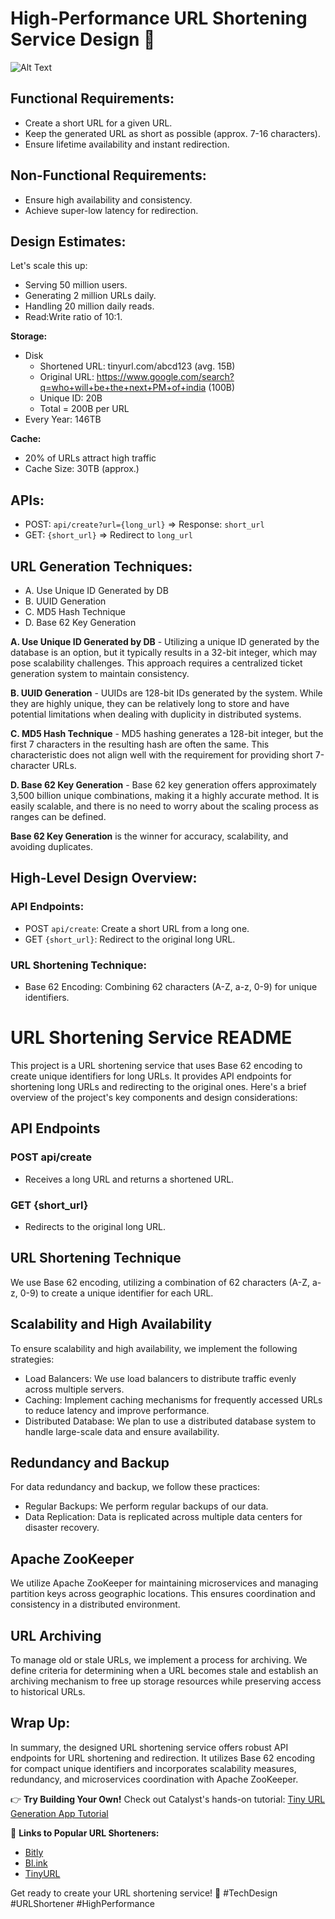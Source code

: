 # High-Performance URL Shortening Service Design 🚀

![Alt Text](https://i.imgur.com/MknxWZQ.gif)

## Functional Requirements:
- Create a short URL for a given URL.
- Keep the generated URL as short as possible (approx. 7-16 characters).
- Ensure lifetime availability and instant redirection.

## Non-Functional Requirements:
- Ensure high availability and consistency.
- Achieve super-low latency for redirection.

## Design Estimates:
Let's scale this up:
- Serving 50 million users.
- Generating 2 million URLs daily.
- Handling 20 million daily reads.
- Read:Write ratio of 10:1.

**Storage:**
- Disk
  - Shortened URL: tinyurl.com/abcd123 (avg. 15B)
  - Original URL: https://www.google.com/search?q=who+will+be+the+next+PM+of+india (100B)
  - Unique ID: 20B
  - Total = 200B per URL
- Every Year: 146TB

**Cache:**
- 20% of URLs attract high traffic
- Cache Size: 30TB (approx.)

## APIs:
- POST: `api/create?url={long_url}` => Response: `short_url`
- GET: `{short_url}` => Redirect to `long_url`

## URL Generation Techniques:
- A. Use Unique ID Generated by DB
- B. UUID Generation
- C. MD5 Hash Technique
- D. Base 62 Key Generation

**A. Use Unique ID Generated by DB** - Utilizing a unique ID generated by the database is an option, but it typically results in a 32-bit integer, which may pose scalability challenges. This approach requires a centralized ticket generation system to maintain consistency.

**B. UUID Generation** - UUIDs are 128-bit IDs generated by the system. While they are highly unique, they can be relatively long to store and have potential limitations when dealing with duplicity in distributed systems.

**C. MD5 Hash Technique** - MD5 hashing generates a 128-bit integer, but the first 7 characters in the resulting hash are often the same. This characteristic does not align well with the requirement for providing short 7-character URLs.

**D. Base 62 Key Generation** - Base 62 key generation offers approximately 3,500 billion unique combinations, making it a highly accurate method. It is easily scalable, and there is no need to worry about the scaling process as ranges can be defined.

**Base 62 Key Generation** is the winner for accuracy, scalability, and avoiding duplicates.

## High-Level Design Overview:

### API Endpoints:
- POST `api/create`: Create a short URL from a long one.
- GET `{short_url}`: Redirect to the original long URL.

### URL Shortening Technique:
- Base 62 Encoding: Combining 62 characters (A-Z, a-z, 0-9) for unique identifiers.
# URL Shortening Service README

This project is a URL shortening service that uses Base 62 encoding to create unique identifiers for long URLs. It provides API endpoints for shortening long URLs and redirecting to the original ones. Here's a brief overview of the project's key components and design considerations:

## API Endpoints

### POST api/create
- Receives a long URL and returns a shortened URL.

### GET {short_url}
- Redirects to the original long URL.

## URL Shortening Technique

We use Base 62 encoding, utilizing a combination of 62 characters (A-Z, a-z, 0-9) to create a unique identifier for each URL.

## Scalability and High Availability

To ensure scalability and high availability, we implement the following strategies:
- Load Balancers: We use load balancers to distribute traffic evenly across multiple servers.
- Caching: Implement caching mechanisms for frequently accessed URLs to reduce latency and improve performance.
- Distributed Database: We plan to use a distributed database system to handle large-scale data and ensure availability.

## Redundancy and Backup

For data redundancy and backup, we follow these practices:
- Regular Backups: We perform regular backups of our data.
- Data Replication: Data is replicated across multiple data centers for disaster recovery.

## Apache ZooKeeper

We utilize Apache ZooKeeper for maintaining microservices and managing partition keys across geographic locations. This ensures coordination and consistency in a distributed environment.

## URL Archiving

To manage old or stale URLs, we implement a process for archiving. We define criteria for determining when a URL becomes stale and establish an archiving mechanism to free up storage resources while preserving access to historical URLs.

## Wrap Up:
In summary, the designed URL shortening service offers robust API endpoints for URL shortening and redirection. It utilizes Base 62 encoding for compact unique identifiers and incorporates scalability measures, redundancy, and microservices coordination with Apache ZooKeeper.

👉 **Try Building Your Own!**
Check out Catalyst's hands-on tutorial: [Tiny URL Generation App Tutorial](https://docs.catalyst.zoho.com/en/tutorials/catly/nodejs/introduction/)

🔗 **Links to Popular URL Shorteners:**
- [Bitly](https://bitly.com/)
- [Bl.ink](https://www.bl.ink/)
- [TinyURL](https://tinyurl.com)

Get ready to create your URL shortening service! 🚀 #TechDesign #URLShortener #HighPerformance



